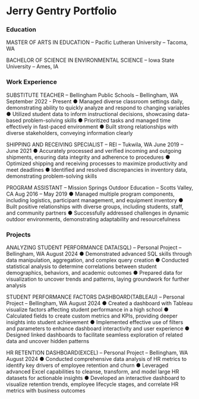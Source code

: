 # Jerry Gentry Portfolio

### Education
  MASTER OF ARTS IN EDUCATION – Pacific Lutheran University – Tacoma, WA
  
  BACHELOR OF SCIENCE IN ENVIRONMENTAL SCIENCE – Iowa State University – Ames, IA

### Work Experience
SUBSTITUTE TEACHER – Bellingham Public Schools – Bellingham, WA	September 2022 - Present
●	Managed diverse classroom settings daily, demonstrating ability to quickly analyze and respond to changing variables
●	Utilized student data to inform instructional decisions, showcasing data-based problem-solving skills
●	Prioritized tasks and managed time effectively in fast-paced environment
●	Built strong relationships with diverse stakeholders, conveying information clearly

SHIPPING AND RECEIVING SPECIALIST – REI – Tukwila, WA 	June 2019 – June 2021
●	Accurately processed and verified incoming and outgoing shipments, ensuring data integrity and adherence to procedures
●	Optimized shipping and receiving processes to maximize productivity and meet deadlines
●	Identified and resolved discrepancies in inventory data, demonstrating problem-solving skills

PROGRAM ASSISTANT – Mission Springs Outdoor Education – Scotts Valley, CA 	Aug 2016 – May 2019
●	Managed multiple program components, including logistics, participant management, and equipment inventory
●	Built positive relationships with diverse groups, including students, staff, and community partners
●	Successfully addressed challenges in dynamic outdoor environments, demonstrating adaptability and resourcefulness

### Projects
ANALYZING STUDENT PERFORMANCE DATA(SQL) – Personal Project – Bellingham, WA	August 2024
●	Demonstrated advanced SQL skills through data manipulation, aggregation, and complex query creation
●	Conducted statistical analysis to determine correlations between student demographics, behaviors, and academic outcomes
●	Prepared data for visualization to uncover trends and patterns, laying groundwork for further analysis

STUDENT PERFORMANCE FACTORS DASHBOARD(TABLEAU) – Personal Project – Bellingham, WA	August 2024
●	Created a dashboard with Tableau visualize factors affecting student performance in a high school
●	Calculated fields to create custom metrics and KPIs, providing deeper insights into student achievement
●	Implemented effective use of filters and parameters to enhance dashboard interactivity and user experience
●	Designed linked dashboards to facilitate seamless exploration of related data and uncover hidden patterns

HR RETENTION DASHBOARD(EXCEL) – Personal Project – Bellingham, WA 	August 2024
●	Conducted comprehensive data analysis of HR metrics to identify key drivers of employee retention and churn
●	Leveraged advanced Excel capabilities to cleanse, transform, and model large HR datasets for actionable insights
●	Developed an interactive dashboard to visualize retention trends, employee lifecycle stages, and correlate HR metrics with business outcomes

